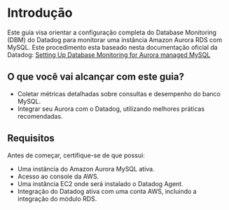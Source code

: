 # Introdução

Este guia visa orientar a configuração completa do Database Monitoring (DBM) do Datadog para monitorar uma instância Amazon Aurora RDS com MySQL. Este procedimento esta baseado nesta documentação oficial da Datadog: [Setting Up Database Monitoring for Aurora managed MySQL](https://docs.datadoghq.com/database_monitoring/setup_mysql/aurora/?tab=mysql57)

## O que você vai alcançar com este guia?

- Coletar métricas detalhadas sobre consultas e desempenho do banco MySQL.
- Integrar seu Aurora com o Datadog, utilizando melhores práticas recomendadas.

## Requisitos

Antes de começar, certifique-se de que possui:

- Uma instância do Amazon Aurora MySQL ativa.
- Acesso ao console da AWS.
- Uma instância EC2 onde será instalado o Datadog Agent.
- Integração do Datadog ativa com uma conta AWS, incluindo a integração do módulo RDS.
